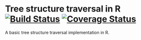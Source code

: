 Tree structure traversal in R [![Build Status](https://travis-ci.org/robertzk/treeSkeleton.svg?branch=master)](https://travis-ci.org/robertzk/treeSkeleton) [![Coverage Status](https://coveralls.io/repos/robertzk/treeSkeleton/badge.svg?branch=master)](https://coveralls.io/r/robertzk/treeSkeleton)
===========

A basic tree structure traversal implementation in R.


